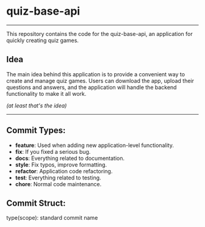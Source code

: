 # quiz-base-api

---

This repository contains the code for the quiz-base-api, an application for quickly creating quiz games.

## Idea

The main idea behind this application is to provide a convenient way to create and manage quiz games. Users can download
the app, upload their questions and answers, and the application will handle the backend functionality to make it all
work.

_(at least that's the idea)_

---

## Commit Types:

- **feature**: Used when adding new application-level functionality.
- **fix**: If you fixed a serious bug.
- **docs**: Everything related to documentation.
- **style**: Fix typos, improve formatting.
- **refactor**: Application code refactoring.
- **test**: Everything related to testing.
- **chore**: Normal code maintenance.

## Commit Struct:

type(scope): standard commit name
